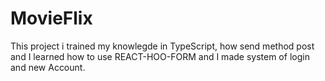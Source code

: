 # MovieFlix

This project i trained my knowlegde in TypeScript, how send method post and I learned how to use REACT-HOO-FORM
and I made system of login and new Account. 


